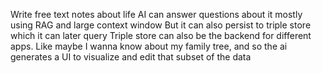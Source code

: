 Write free text notes about life
AI can answer questions about it mostly using RAG and large context window
But it can also persist to triple store which it can later query
Triple store can also be the backend for different apps. Like maybe I wanna know about my family tree, and so the ai generates a UI to visualize and edit that subset of the data
